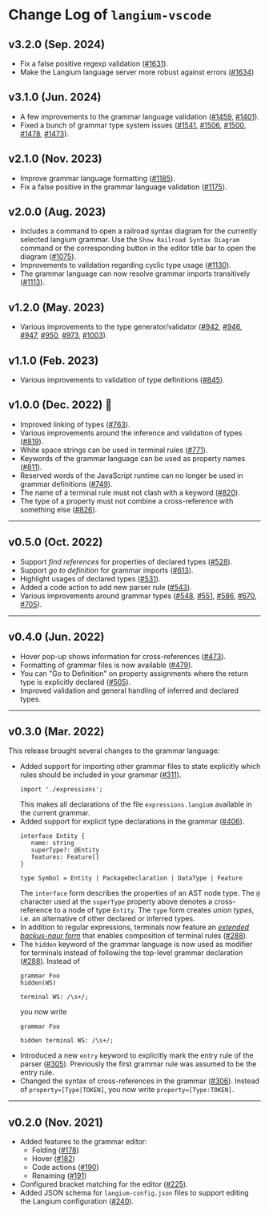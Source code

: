 # Change Log of `langium-vscode`

## v3.2.0 (Sep. 2024)

* Fix a false positive regexp validation ([#1631](https://github.com/eclipse-langium/langium/pull/1631)).
* Make the Langium language server more robust against errors ([#1634](https://github.com/eclipse-langium/langium/pull/1634))

## v3.1.0 (Jun. 2024)

* A few improvements to the grammar language validation ([#1459](https://github.com/eclipse-langium/langium/pull/1459), [#1401](https://github.com/eclipse-langium/langium/pull/1401)).
* Fixed a bunch of grammar type system issues ([#1541](https://github.com/eclipse-langium/langium/pull/1541), [#1506](https://github.com/eclipse-langium/langium/pull/1506), [#1500](https://github.com/eclipse-langium/langium/pull/1500), [#1478](https://github.com/eclipse-langium/langium/pull/1478), [#1473](https://github.com/eclipse-langium/langium/pull/1473)).

## v2.1.0 (Nov. 2023)

* Improve grammar language formatting ([#1185](https://github.com/eclipse-langium/langium/pull/1185)).
* Fix a false positive in the grammar language validation ([#1175](https://github.com/eclipse-langium/langium/pull/1175)).

## v2.0.0 (Aug. 2023)

* Includes a command to open a railroad syntax diagram for the currently selected langium grammar. Use the `Show Railroad Syntax Diagram` command or the corresponding button in the editor title bar to open the diagram ([#1075](https://github.com/eclipse-langium/langium/pull/1075)).
* Improvements to validation regarding cyclic type usage ([#1130](https://github.com/eclipse-langium/langium/pull/1130)).
* The grammar language can now resolve grammar imports transitively ([#1113](https://github.com/eclipse-langium/langium/pull/1113)).

## v1.2.0 (May. 2023)

* Various improvements to the type generator/validator ([#942](https://github.com/eclipse-langium/langium/pull/942), [#946](https://github.com/eclipse-langium/langium/pull/946), [#947](https://github.com/eclipse-langium/langium/pull/947), [#950](https://github.com/eclipse-langium/langium/pull/950), [#973](https://github.com/eclipse-langium/langium/pull/973), [#1003](https://github.com/eclipse-langium/langium/pull/1003)).

## v1.1.0 (Feb. 2023)

* Various improvements to validation of type definitions ([#845](https://github.com/eclipse-langium/langium/pull/845)).

## v1.0.0 (Dec. 2022) 🎉

 * Improved linking of types ([#763](https://github.com/eclipse-langium/langium/pull/763)).
 * Various improvements around the inference and validation of types ([#819](https://github.com/eclipse-langium/langium/pull/819)).
 * White space strings can be used in terminal rules ([#771](https://github.com/eclipse-langium/langium/pull/771)).
 * Keywords of the grammar language can be used as property names ([#811](https://github.com/eclipse-langium/langium/pull/811)).
 * Reserved words of the JavaScript runtime can no longer be used in grammar definitions ([#749](https://github.com/eclipse-langium/langium/pull/749)).
 * The name of a terminal rule must not clash with a keyword ([#820](https://github.com/eclipse-langium/langium/pull/820)).
 * The type of a property must not combine a cross-reference with something else ([#826](https://github.com/eclipse-langium/langium/pull/826)).

---

## v0.5.0 (Oct. 2022)

 * Support _find references_ for properties of declared types ([#528](https://github.com/eclipse-langium/langium/pull/528)).
 * Support _go to definition_ for grammar imports ([#613](https://github.com/eclipse-langium/langium/pull/613)).
 * Highlight usages of declared types ([#531](https://github.com/eclipse-langium/langium/pull/531)).
 * Added a code action to add new parser rule ([#543](https://github.com/eclipse-langium/langium/pull/543)).
 * Various improvements around grammar types ([#548](https://github.com/eclipse-langium/langium/pull/548), [#551](https://github.com/eclipse-langium/langium/pull/551), [#586](https://github.com/eclipse-langium/langium/pull/586), [#670](https://github.com/eclipse-langium/langium/pull/670), [#705](https://github.com/eclipse-langium/langium/pull/705)).

---

## v0.4.0 (Jun. 2022)

 * Hover pop-up shows information for cross-references ([#473](https://github.com/eclipse-langium/langium/pull/473)).
 * Formatting of grammar files is now available ([#479](https://github.com/eclipse-langium/langium/pull/479)).
 * You can "Go to Definition" on property assignments where the return type is explicitly declared ([#505](https://github.com/eclipse-langium/langium/pull/505)).
 * Improved validation and general handling of inferred and declared types.

---

## v0.3.0 (Mar. 2022)

This release brought several changes to the grammar language:

 * Added support for importing other grammar files to state explicitly which rules should be included in your grammar ([#311](https://github.com/eclipse-langium/langium/pull/311)).
   ```
   import './expressions';
   ```
   This makes all declarations of the file `expressions.langium` available in the current grammar.
 * Added support for explicit type declarations in the grammar ([#406](https://github.com/eclipse-langium/langium/pull/406)).
   ```
   interface Entity {
      name: string
      superType?: @Entity
      features: Feature[]
   }

   type Symbol = Entity | PackageDeclaration | DataType | Feature
   ```
   The `interface` form describes the properties of an AST node type. The `@` character used at the `superType` property above denotes a cross-reference to a node of type `Entity`. The `type` form creates _union types_, i.e. an alternative of other declared or inferred types.
 * In addition to regular expressions, terminals now feature an [_extended backus-naur form_](https://langium.org/docs/grammar-language/#more-on-terminal-rules) that enables composition of terminal rules ([#288](https://github.com/eclipse-langium/langium/pull/288)).
 * The `hidden` keyword of the grammar language is now used as modifier for terminals instead of following the top-level grammar declaration ([#288](https://github.com/eclipse-langium/langium/pull/288)).
   Instead of
   ```
   grammar Foo
   hidden(WS)

   terminal WS: /\s+/;
   ```
   you now write
   ```
   grammar Foo

   hidden terminal WS: /\s+/;
   ```
 * Introduced a new `entry` keyword to explicitly mark the entry rule of the parser ([#305](https://github.com/eclipse-langium/langium/pull/305)). Previously the first grammar rule was assumed to be the entry rule.
 * Changed the syntax of cross-references in the grammar ([#306](https://github.com/eclipse-langium/langium/pull/306)). Instead of `property=[Type|TOKEN]`, you now write `property=[Type:TOKEN]`.

---

## v0.2.0 (Nov. 2021)

 * Added features to the grammar editor:
    * Folding ([#178](https://github.com/eclipse-langium/langium/pull/178))
    * Hover ([#182](https://github.com/eclipse-langium/langium/pull/182))
    * Code actions ([#190](https://github.com/eclipse-langium/langium/pull/190))
    * Renaming ([#191](https://github.com/eclipse-langium/langium/pull/191))
 * Configured bracket matching for the editor ([#225](https://github.com/eclipse-langium/langium/pull/225)).
 * Added JSON schema for `langium-config.json` files to support editing the Langium configuration ([#240](https://github.com/eclipse-langium/langium/pull/240)).
